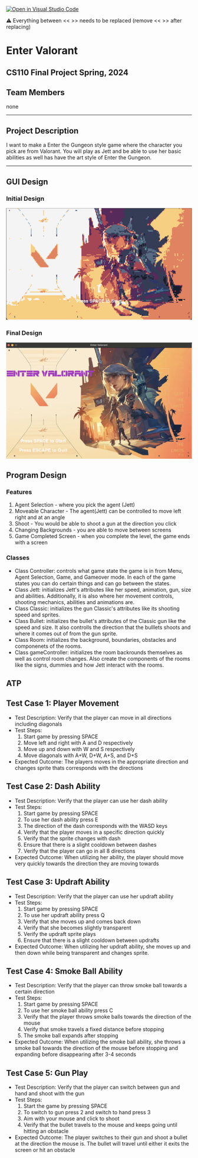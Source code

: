[![Open in Visual Studio Code](https://classroom.github.com/assets/open-in-vscode-718a45dd9cf7e7f842a935f5ebbe5719a5e09af4491e668f4dbf3b35d5cca122.svg)](https://classroom.github.com/online_ide?assignment_repo_id=14588448&assignment_repo_type=AssignmentRepo)

:warning: Everything between << >> needs to be replaced (remove << >> after replacing)

# Enter Valorant
## CS110 Final Project Spring, 2024

## Team Members

none

***

## Project Description

I want to make a Enter the Gungeon style game where the character you pick are from Valorant. You will play as Jett and be able to use her basic abilities as well has have the art style of Enter the Gungeon.

***    

## GUI Design

### Initial Design

![initial gui](assets/gui.jpg)

### Final Design

![final gui](assets/finalgui.jpg)

## Program Design

### Features

1. Agent Selection - where you pick the agent (Jett)
2. Moveable Character - The agent(Jett) can be controlled to move left right and at an angle
3. Shoot - You would be able to shoot a gun at the direction you click
4. Changing Backgrounds - you are able to move between screens
5. Game Completed Screen - when you complete the level, the game ends with a screen

### Classes

- Class Controller: controls what game state the game is in from Menu, Agent Selection, Game, and Gameover mode. In each of the game states you can do certain things and can go between the states.
- Class Jett: initializes Jett's attributes like her speed, animation, gun, size and abilities. Additionally, it is also where her movement controls, shooting mechanics, abilities and animations are.
- Class Classic: initializes the gun Classic's attributes like its shooting speed and sprites.
- Class Bullet: initializes the bullet's attributes of the Classic gun like the speed and size. It also controlls the direction that the bulllets shoots and where it comes out of from the gun sprite.
- Class Room: initializes the background, boundaries, obstacles and componenets of the rooms.
- Class gameController: initializes the room backrounds themselves as well as control room changes. Also create the components of the rooms like the signs, dummies and how Jett interact with the rooms.

## ATP

Test Case 1: Player Movement
-----------------------------
- Test Description: Verify that the player can move in all directions including diagonals
- Test Steps:
    1. Start game by pressing SPACE
    2. Move left and right with A and D respectively
    3. Move up and down with W and S respectively
    4. Move diagonals with A+W, D+W, A+S, and D+S
- Expected Outcome: The players moves in the appropriate direction and changes sprite thats corresponds with the directions

Test Case 2: Dash Ability
---------------------------
- Test Description: Verify that the player can use her dash ability
- Test Steps:
    1. Start game by pressing SPACE
    2. To use her dash ability press E
    3. The direction of the dash corresponds with the WASD keys
    4. Verify that the player moves in a specific direction quickly
    5. Verify that the sprite changes with dash
    6. Ensure that there is a slight cooldown between dashes
    7. Verify that the player can go in all 8 directions
- Expected Outcome: When utilizing her ability, the player should move very quickly towards the direction they are moving towards

Test Case 3: Updraft Ability
-----------------------------
- Test Description: Verify that the player can use her updraft ability
- Test Steps:
    1. Start game by pressing SPACE
    2. To use her updraft ability press Q
    3. Verify that she moves up and comes back down
    4. Verify that she becomes slightly transparent
    5. Verify the updraft sprite plays
    6. Ensure that there is a slight cooldown between updrafts
- Expected Outcome: When utilizing her updraft ability, she moves up and then down while being transparent and changes sprite.

Test Case 4: Smoke Ball Ability
--------------------------------
- Test Description: Verify that the player can throw smoke ball towards a certain direction
- Test Steps:
    1. Start game by pressing SPACE
    2. To use her smoke ball ability press C
    3. Verify that the player throws smoke balls towards the direction of the mouse
    4. Verify that smoke travels a fixed distance before stopping
    5. The smoke ball expands after stopping
- Expected Outcome: When utilizing the smoke ball ability, she throws a smoke ball towards the direction of the mouse before stopping and expanding before disappearing after 3-4 seconds

Test Case 5: Gun Play
---------------------
- Test Description: Verify that the player can switch between gun and hand and shoot with the gun
- Test Steps:
    1. Start the game by pressing SPACE
    2. To switch to gun press 2 and switch to hand press 3
    3. Aim with your mouse and click to shoot
    4. Verify that the bullet travels to the mouse and keeps going until hitting an obstacle
- Expected Outcome: The player switches to their gun and shoot a bullet at the direction the mouse is. The bullet will travel until either it exits the screen or hit an obstacle

